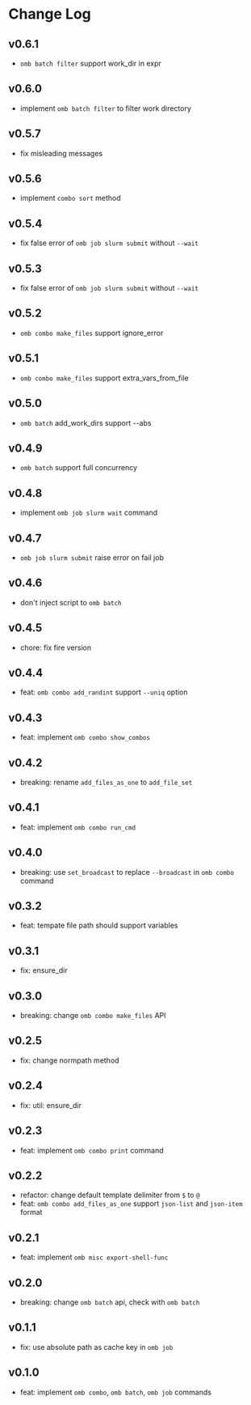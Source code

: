 # Change Log
## v0.6.1
* `omb batch filter` support work_dir in expr

## v0.6.0
* implement `omb batch filter` to filter work directory

## v0.5.7
* fix misleading messages

## v0.5.6
* implement `combo sort` method

## v0.5.4
* fix false error of `omb job slurm submit` without `--wait`

## v0.5.3
* fix false error of `omb job slurm submit` without `--wait`

## v0.5.2
* `omb combo make_files` support ignore_error 

## v0.5.1
* `omb combo make_files` support extra_vars_from_file

## v0.5.0
* `omb batch` add_work_dirs support --abs

## v0.4.9
* `omb batch` support full concurrency

## v0.4.8
* implement `omb job slurm wait` command

## v0.4.7
* `omb job slurm submit` raise error on fail job 

## v0.4.6
* don't inject script to `omb batch`

## v0.4.5
* chore: fix fire version

## v0.4.4
* feat: `omb combo add_randint` support `--uniq` option

## v0.4.3
* feat: implement `omb combo show_combos`

## v0.4.2
* breaking: rename `add_files_as_one` to `add_file_set`

## v0.4.1
* feat: implement `omb combo run_cmd`

## v0.4.0
* breaking: use `set_broadcast` to replace `--broadcast` in `omb combo` command

## v0.3.2
* feat: tempate file path should support variables

## v0.3.1
* fix: ensure_dir

## v0.3.0
* breaking: change `omb combo make_files` API

## v0.2.5
* fix: change normpath method

## v0.2.4
* fix: util: ensure_dir 

## v0.2.3
* feat: implement `omb combo print` command

## v0.2.2
* refactor: change default template delimiter from `$` to `@`
* feat: `omb combo add_files_as_one` support `json-list` and `json-item` format

## v0.2.1
* feat: implement `omb misc export-shell-func`

## v0.2.0
* breaking: change `omb batch` api, check with `omb batch`

## v0.1.1
* fix: use absolute path as cache key in `omb job`

## v0.1.0
* feat: implement `omb combo`, `omb batch`, `omb job` commands
